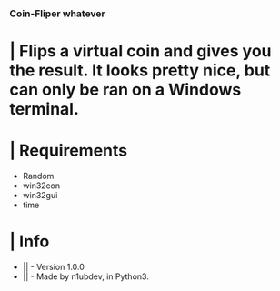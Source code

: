 ### Coin-Fliper whatever

# | Flips a virtual coin and gives you the result. It looks pretty nice, but can only be ran on a Windows terminal.


# | Requirements

- Random
- win32con
- win32gui
- time 


# | Info
- || - Version 1.0.0                
- || - Made by n1ubdev, in Python3. 


